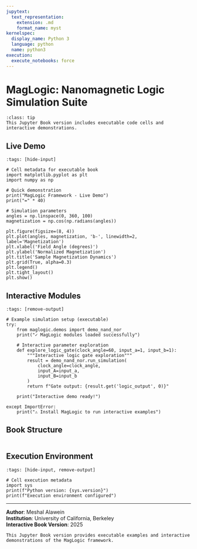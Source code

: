 ```yaml
---
jupytext:
  text_representation:
    extension: .md
    format_name: myst
kernelspec:
  display_name: Python 3
  language: python
  name: python3
execution:
  execute_notebooks: force
---
```


# MagLogic: Nanomagnetic Logic Simulation Suite

```{admonition} Interactive Documentation
:class: tip
This Jupyter Book version includes executable code cells and interactive demonstrations.
```

## Live Demo

```{code-cell} python
:tags: [hide-input]

# Cell metadata for executable book
import matplotlib.pyplot as plt
import numpy as np

# Quick demonstration
print("MagLogic Framework - Live Demo")
print("=" * 40)

# Simulation parameters
angles = np.linspace(0, 360, 100)
magnetization = np.cos(np.radians(angles))

plt.figure(figsize=(8, 4))
plt.plot(angles, magnetization, 'b-', linewidth=2, label='Magnetization')
plt.xlabel('Field Angle (degrees)')
plt.ylabel('Normalized Magnetization')
plt.title('Sample Magnetization Dynamics')
plt.grid(True, alpha=0.3)
plt.legend()
plt.tight_layout()
plt.show()
```

## Interactive Modules

```{code-cell} python
:tags: [remove-output]

# Example simulation setup (executable)
try:
    from maglogic.demos import demo_nand_nor
    print("✓ MagLogic modules loaded successfully")
    
    # Interactive parameter exploration
    def explore_logic_gate(clock_angle=60, input_a=1, input_b=1):
        """Interactive logic gate exploration"""
        result = demo_nand_nor.run_simulation(
            clock_angle=clock_angle, 
            input_A=input_a, 
            input_B=input_b
        )
        return f"Gate output: {result.get('logic_output', 0)}"
    
    print("Interactive demo ready!")
    
except ImportError:
    print("⚠ Install MagLogic to run interactive examples")
```

## Book Structure

```{tableofcontents}
```

## Execution Environment

```{code-cell} python
:tags: [hide-input, remove-output]

# Cell execution metadata
import sys
print(f"Python version: {sys.version}")
print(f"Execution environment configured")
```

---

**Author**: Meshal Alawein  
**Institution**: University of California, Berkeley  
**Interactive Book Version**: 2025

```{note}
This Jupyter Book version provides executable examples and interactive demonstrations of the MagLogic framework.
```
